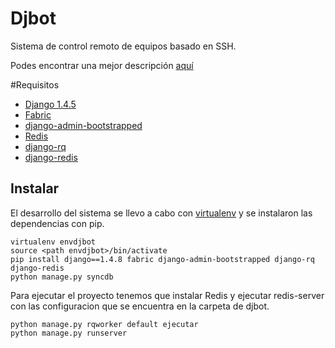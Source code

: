 Djbot
======

Sistema de control remoto de equipos basado en SSH.

Podes encontrar una mejor descripción [aquí](http://sedici.unlp.edu.ar/handle/10915/31339)

#Requisitos
* [Django 1.4.5](https://www.djangoproject.com/ "django")
* [Fabric](http://docs.fabfile.org/en/1.6/)
* [django-admin-bootstrapped](http://riccardo.forina.me/bootstrap-your-django-admin-in-3-minutes/)
* [Redis](http://redis.io/)
* [django-rq](https://github.com/ui/django-rq/)
* [django-redis](https://django-redis.readthedocs.org/en/latest/)


Instalar <a id="instalar"/>
--------

El desarrollo del sistema se llevo a cabo con [virtualenv](https://pypi.python.org/pypi/virtualenv) y se instalaron las dependencias con pip.


    virtualenv envdjbot
    source <path envdjbot>/bin/activate
    pip install django==1.4.8 fabric django-admin-bootstrapped django-rq django-redis
    python manage.py syncdb
  
Para ejecutar el proyecto tenemos que instalar Redis y ejecutar redis-server con las configuracion que se encuentra en la carpeta de djbot.


    python manage.py rqworker default ejecutar
    python manage.py runserver
